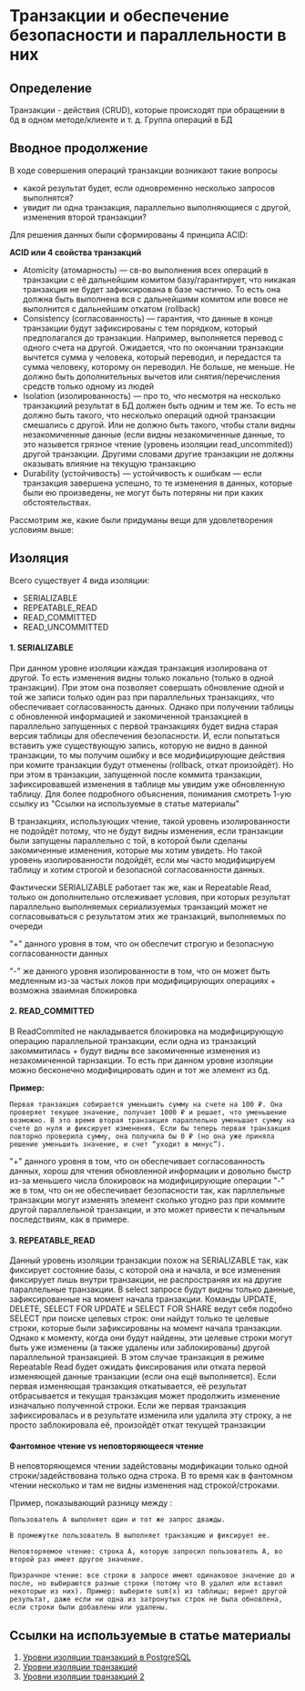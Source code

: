 # Транзакции и обеспечение безопасности и параллельности в них
## Определение
Транзакции - действия (CRUD), которые происходят при обращении в бд в одном методе/клиенте и т. д. Группа операций в БД

## Вводное продолжение
В ходе совершения операций транзакции возникают такие вопросы
- какой результат будет, если одновременно несколько запросов выполнятся?
- увидит ли одна транзакция, параллельно выполняющиеся с другой, изменения второй транзакции?

Для решения данных были сформированы 4 принципа ACID:

**ACID или 4 свойства транзакций**
- Atomicity (атомарность) — св-во выполнения всех операций в транзакции с её дальнейшим комитом базу/гарантирует, что никакая транзакция не будет зафиксирована в базе частично. То есть она должна быть выполнена вся с дальнейшими комитом или вовсе не выполнится с дальнейшим откатом (rollback)
- Consistency (согласованность) — гарантия, что данные в конце транзакции будут зафиксированы с тем порядком, который предполагался до транзакции. Например, выполняется перевод с одного счета на другой. Ожидается, что по окончании транзакции вычтется сумма у человека, который переводил, и передастся та сумма человеку, которому он переводил. Не больше, не меньше. Не должно быть дополнительных вычетов или снятия/перечисления средств только одному из людей
- Isolation (изолированность) — про то, что несмотря на несколько транзакциий результат в БД должен быть одним и тем же. То есть не должно быть такого, что несколько операций одной транзакции смешались с другой. Или не должно быть такого, чтобы стали видны незакомиченные данные (если видны незакомиченные данные, то это назывется грязное чтение (уровень изоляции read_uncommited)) другой транзакции. Другими словами другие транзакции не должны оказывать влияние на текущую транзакцию
- Durability (устойчивость) — устойчивость к ошибкам — если транзакция завершена успешно, то те изменения в данных, которые были ею произведены, не могут быть потеряны ни при каких обстоятельствах.

Рассмотрим же, какие были придуманы вещи для удовлетворения условиям выше:
## Изоляция
Всего существует 4 вида изоляции:
- SERIALIZABLE
- REPEATABLE_READ
- READ_COMMITTED
- READ_UNCOMMITTED

#### 1. SERIALIZABLE
При данном уровне изоляции каждая транзакция изолирована от другой. То есть изменения видны только локально (только в одной транзакции). При этом она позволяет совершать обновление одной и той же записи только один раз при параллельных транзакциях, что обеспечивает согласованность данных. Однако при получении таблицы с обновленной информацией и закомиченной транзакцией в параллельно запущенных с первой транзакциях будет видна старая версия таблицы для обеспечения безопасности. И, если попытаться вставить уже существующую запись, которую не видно в данной транзакции, то мы получим ошибку и все модифицирующие действия при комите транзакции будут отменены (rollback, откат произойдёт). Но при этом в транзакции, запущенной после коммита транзакции, зафиксировавшей изменения в таблице мы увидим уже обновленную таблицу. Для более подробного объяснения, понимания смотреть 1-ую ссылку из "Ссылки на используемые в статье материалы"

В транзакциях, использующих чтение, такой уровень изолированности не подойдёт потому, что не будут видны изменения, если транзакции были запущены параллельно с той, в которой были сделаны закомиченные изменения, которые мы хотим увидеть. Но такой уровень изолированности подойдёт, если мы часто модифицируем таблицу и хотим строгой и безопасной согласованности данных. 

Фактически SERIALIZABLE работает так же, как и Repeatable Read, только он дополнительно отслеживает условия, при которых результат параллельно выполняемых сериализуемых транзакций может не согласовываться с результатом этих же транзакций, выполняемых по очереди

"+" данного уровня в том, что он обеспечит строгую и безопасную согласованности данных

"-" же данного уровня изолированности в том, что он может быть медленным из-за частых локов при модифицирующих операциях + возможна зваимная блокировка

#### 2. READ_COMMITTED
В ReadCommited не накладывается блокировка на модифицирующую операцию параллельной транзакции, если одна из транзакций закоммитилась + будут видны все закомиченные изменения из незакомиченной тарнзакции. То есть при данном уровне изоляции можно бесконечно модифицировать один и тот же элемент из бд. 

**Пример:**
```
Первая транзакция собирается уменьшить сумму на счете на 100 ₽. Она проверяет текущее значение, получает 1000 ₽ и решает, что уменьшение возможно. В это время вторая транзакция параллельно уменьшает сумму на счете до нуля и фиксирует изменения. Если бы теперь первая транзакция повторно проверила сумму, она получила бы 0 ₽ (но она уже приняла решение уменьшить значение, и счет “уходит в минус”).
```

"+" данного уровня в том, что он обеспечивает согласованность данных, хорош для чтения обновленной информации и довольно быстр из-за меньшего числа блокировок на модифицирующие операции
"-" же в том, что он не обеспечивает безопасности так, как парллельные транзакции могут изменять элемент сколько угодно раз при коммите другой параллельной транзакции, 
и это может привести к печальным последствиям, как в примере.

#### 3. REPEATABLE_READ
Данный уровень изоляции транзакции похож на SERIALIZABLE так, как фиксирует состояние базы, с которой она и начала, и все изменения фиксируует лишь внутри транзакции, не распространяя их на другие параллельные транзакции. В select запросе будут видны только данные, зафиксированные на момент начала транзакции. Команды UPDATE, DELETE, SELECT FOR UPDATE и SELECT FOR SHARE ведут себя подобно SELECT при поиске целевых строк: они найдут только те целевые строки, которые были зафиксированы на момент начала транзакции. Однако к моменту, когда они будут найдены, эти целевые строки могут быть уже изменены (а также удалены или заблокированы) другой параллельной транзакцией. В этом случае транзакция в режиме Repeatable Read будет ожидать фиксирования или отката первой изменяющей данные транзакции (если она ещё выполняется). Если первая изменяющая транзакция откатывается, её результат отбрасывается и текущая транзакция может продолжить изменение изначально полученной строки. Если же первая транзакция зафиксировалась и в результате изменила или удалила эту строку, а не просто заблокировала её, произойдёт откат текущей транзакции

#### Фантомное чтение vs неповторяющееся чтение
В неповторяющемся чтении задейстованы модификации только одной строки/задействована только одна строка. 
В то время как в фантомном чтении несколько и там не видны изменения над строкой/строками. 

Пример, показывающий разницу между :
```
Пользователь A выполняет один и тот же запрос дважды.

В промежутке пользователь B выполняет транзакцию и фиксирует ее.

Неповторяемое чтение: строка A, которую запросил пользователь A, во второй раз имеет другое значение.

Призрачное чтение: все строки в запросе имеют одинаковое значение до и после, но выбираются разные строки (потому что B удалил или вставил некоторые из них). Пример: выберите sum(x) из таблицы; вернет другой результат, даже если ни одна из затронутых строк не была обновлена, если строки были добавлены или удалены.
```

## Ссылки на используемые в статье материалы
1. [Уровни изоляции транзакций в PostgreSQL](https://habr.com/ru/articles/317884/)
2. [Уровни изоляции транзакций](https://postgrespro.ru/docs/postgrespro/9.5/transaction-iso)
3. [Уровни изоляции транзакций 2](https://habr.com/ru/companies/postgrespro/articles/442804/)
